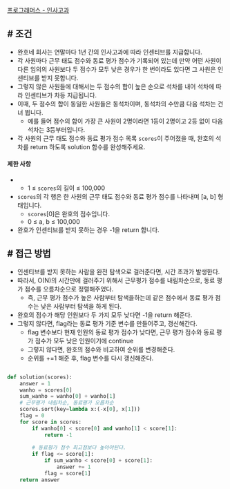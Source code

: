 
[프로그래머스 - 인사고과](https://school.programmers.co.kr/learn/courses/30/lessons/152995)


## **# 조건**

- 완호네 회사는 연말마다 1년 간의 인사고과에 따라 인센티브를 지급합니다. 
- 각 사원마다 근무 태도 점수와 동료 평가 점수가 기록되어 있는데 만약 어떤 사원이 다른 임의의 사원보다 두 점수가 모두 낮은 경우가 한 번이라도 있다면 그 사원은 인센티브를 받지 못합니다. 
- 그렇지 않은 사원들에 대해서는 두 점수의 합이 높은 순으로 석차를 내어 석차에 따라 인센티브가 차등 지급됩니다. 
- 이때, 두 점수의 합이 동일한 사원들은 동석차이며, 동석차의 수만큼 다음 석차는 건너 뜁니다. 
	- 예를 들어 점수의 합이 가장 큰 사원이 2명이라면 1등이 2명이고 2등 없이 다음 석차는 3등부터입니다.
- 각 사원의 근무 태도 점수와 동료 평가 점수 목록 `scores`이 주어졌을 때, 완호의 석차를 return 하도록 solution 함수를 완성해주세요.


#### **제한 사항**
- - 1 ≤ `scores`의 길이 ≤ 100,000
- `scores`의 각 행은 한 사원의 근무 태도 점수와 동료 평가 점수를 나타내며 [a, b] 형태입니다.
    - `scores`[0]은 완호의 점수입니다.
    - 0 ≤ a, b ≤ 100,000
- 완호가 인센티브를 받지 못하는 경우 -1을 return 합니다.


## **# 접근 방법**

- 인센티브를 받지 못하는 사람을 완전 탐색으로 걸러준다면, 시간 초과가 발생한다.
- 따라서, O(N)의 시간만에 걸러주기 위해서 근무평가 점수를 내림차순으로, 동료 평가 점수를 오름차순으로 정렬해주었다.
	- 즉, 근무 평가 점수가 높은 사람부터 탐색을하는데 같은 점수에서 동료 평가 점수는 낮은 사람부터 탐색을 하게 된다.
- 완호의 점수가 해당 인원보다 두 가지 모두 낮다면 -1을 return 해준다.
- 그렇지 않다면, flag라는 동료 평가 기준 변수를 만들어주고, 갱신해간다.
	- flag 변수보다 현재 인원의 동료 평가 점수가 낮다면, 근무 평가 점수와 동료 평가 점수가 모두 낮은 인원이기에 continue
	- 그렇지 않다면, 완호의 점수와 비교하여 순위를 변경해준다.
	- 순위를 +=1 해준 후, flag 변수를 다시 갱신해준다.

```python

def solution(scores):
    answer = 1
    wanho = scores[0]
    sum_wanho = wanho[0] + wanho[1]
    # 근무평가 내림차순, 동료평가 오름차순
    scores.sort(key=lambda x:(-x[0], x[1]))
    flag = 0
    for score in scores:
        if wanho[0] < score[0] and wanho[1] < score[1]:
            return -1
        
        # 동료평가 점수 최고점보다 높아야된다.
        if flag <= score[1]:
            if sum_wanho < score[0] + score[1]:
                answer += 1
            flag = score[1]
    return answer
```